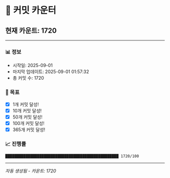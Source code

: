 # 🔢 커밋 카운터

## 현재 카운트: 1720

---

### 📊 정보
- 시작일: 2025-09-01
- 마지막 업데이트: 2025-09-01 01:57:32
- 총 커밋 수: 1720

### 🎯 목표
- [x] 1개 커밋 달성!
- [x] 10개 커밋 달성!
- [x] 50개 커밋 달성!
- [x] 100개 커밋 달성!
- [x] 365개 커밋 달성!

### 📈 진행률
```
██████████████████████████████████████████████████ 1720/100
```

---
*자동 생성됨 - 카운트: 1720*
